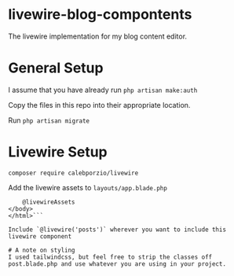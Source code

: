 # livewire-blog-compontents
The livewire implementation for my blog content editor.

# General Setup
I assume that you have already run `php artisan make:auth`

Copy the files in this repo into their appropriate location.

Run `php artisan migrate`

# Livewire Setup
`composer require calebporzio/livewire`

Add the livewire assets to `layouts/app.blade.php`

```...
    @livewireAssets
</body>
</html>```

Include `@livewire('posts')` wherever you want to include this livewire component

# A note on styling
I used tailwindcss, but feel free to strip the classes off post.blade.php and use whatever you are using in your project.


